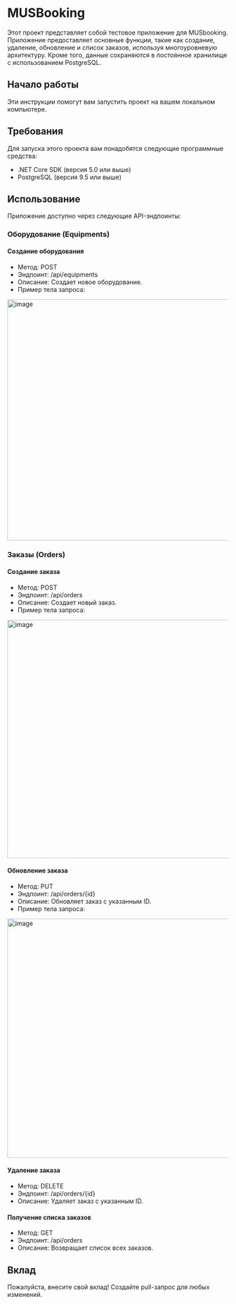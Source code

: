 # MUSBooking
Этот проект представляет собой тестовое приложение для MUSbooking. Приложение предоставляет основные функции, такие как создание, удаление, обновление и список заказов, используя многоуровневую архитектуру. Кроме того, данные сохраняются в постоянное хранилище с использованием PostgreSQL.
## Начало работы
Эти инструкции помогут вам запустить проект на вашем локальном компьютере.
## Требования
Для запуска этого проекта вам понадобятся следующие программные средства:
 * .NET Core SDK (версия 5.0 или выше)
 * PostgreSQL (версия 9.5 или выше)
## Использование
Приложение доступно через следующие API-эндпоинты:
### Оборудование (Equipments)
#### Создание оборудования
* Метод: POST
* Эндпоинт: /api/equipments
* Описание: Создает новое оборудование.
* Пример тела запроса:
<img width="547" alt="image" src="https://github.com/alpaypasali/MUSBooking-Test/assets/86687960/bea4d088-c59d-4cc5-b8a0-0f649bbb8cd5">

### Заказы (Orders)
#### Создание заказа
* Метод: POST
* Эндпоинт: /api/orders
* Описание: Создает новый заказ.
* Пример тела запроса:
<img width="541" alt="image" src="https://github.com/alpaypasali/MUSBooking-Test/assets/86687960/c5c533de-69f9-4544-9968-6c896bfdd2a7">

#### Обновление заказа
* Метод: PUT
* Эндпоинт: /api/orders/{id}
* Описание: Обновляет заказ с указанным ID.
* Пример тела запроса:
<img width="543" alt="image" src="https://github.com/alpaypasali/MUSBooking-Test/assets/86687960/7c3679b8-2332-45c4-94d4-a8d036e015f7">

#### Удаление заказа
* Метод: DELETE
* Эндпоинт: /api/orders/{id}
* Описание: Удаляет заказ с указанным ID.
#### Получение списка заказов
* Метод: GET
* Эндпоинт: /api/orders
* Описание: Возвращает список всех заказов.
## Вклад
Пожалуйста, внесите свой вклад! Создайте pull-запрос для любых изменений.
